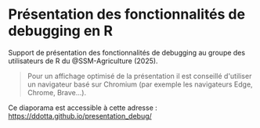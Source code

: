 # Présentation des fonctionnalités de debugging en R

Support de présentation des fonctionnalités de debugging au groupe des utilisateurs de R du @SSM-Agriculture (2025). 

> Pour un affichage optimisé de la présentation il est conseillé d'utiliser un navigateur basé sur Chromium (par exemple les navigateurs Edge, Chrome, Brave...).

Ce diaporama est accessible à cette adresse : https://ddotta.github.io/presentation_debug/
